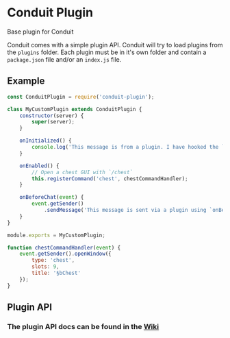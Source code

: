 # Conduit Plugin

Base plugin for Conduit

Conduit comes with a simple plugin API. Conduit will try to load plugins from the `plugins` folder. Each plugin must be in it's own folder and contain a `package.json` file and/or an `index.js` file.

## Example
```javascript
const ConduitPlugin = require('conduit-plugin');

class MyCustomPlugin extends ConduitPlugin {
	constructor(server) {
		super(server);
	}

	onInitialized() {
		console.log('This message is from a plugin. I have hooked the `initialized` event handle! I run BEFORE the base plugin');
	}

	onEnabled() {
		// Open a chest GUI with `/chest`
		this.registerCommand('chest', chestCommandHandler);
	}

	onBeforeChat(event) {
		event.getSender()
			.sendMessage('This message is sent via a plugin using `onBeforeChat`. This event runs before the chat packet is handled internally or by other plugins');
	}
}

module.exports = MyCustomPlugin;

function chestCommandHandler(event) {
	event.getSender().openWindow({
		type: 'chest',
		slots: 9,
		title: '§bChest'
	});
}
```

## Plugin API
### **The plugin API docs can be found in the [Wiki](https://github.com/Conduit-MC/conduit-plugin/wiki)**